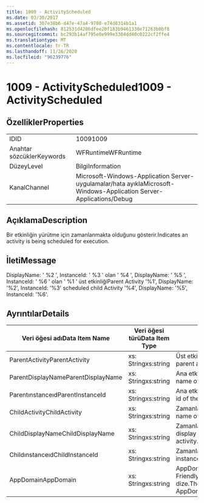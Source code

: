 ```yaml
---
title: 1009 - ActivityScheduled
ms.date: 03/30/2017
ms.assetid: 307e38b6-d47e-47a4-9708-e74d8314b1a1
ms.openlocfilehash: 812531d4206dfee20f183b9461330e71263b0bf8
ms.sourcegitcommit: bc293b14af795e0e999e3304dd40c0222cf2ffe4
ms.translationtype: MT
ms.contentlocale: tr-TR
ms.lasthandoff: 11/26/2020
ms.locfileid: "96239776"
---
```

# <a name="1009---activityscheduled"></a><span data-ttu-id="692ef-102">1009 - ActivityScheduled</span><span class="sxs-lookup"><span data-stu-id="692ef-102">1009 - ActivityScheduled</span></span>

## <a name="properties"></a><span data-ttu-id="692ef-103">Özellikler</span><span class="sxs-lookup"><span data-stu-id="692ef-103">Properties</span></span>  
  
|||  
|-|-|  
|<span data-ttu-id="692ef-104">ID</span><span class="sxs-lookup"><span data-stu-id="692ef-104">ID</span></span>|<span data-ttu-id="692ef-105">1009</span><span class="sxs-lookup"><span data-stu-id="692ef-105">1009</span></span>|  
|<span data-ttu-id="692ef-106">Anahtar sözcükler</span><span class="sxs-lookup"><span data-stu-id="692ef-106">Keywords</span></span>|<span data-ttu-id="692ef-107">WFRuntime</span><span class="sxs-lookup"><span data-stu-id="692ef-107">WFRuntime</span></span>|  
|<span data-ttu-id="692ef-108">Düzey</span><span class="sxs-lookup"><span data-stu-id="692ef-108">Level</span></span>|<span data-ttu-id="692ef-109">Bilgi</span><span class="sxs-lookup"><span data-stu-id="692ef-109">Information</span></span>|  
|<span data-ttu-id="692ef-110">Kanal</span><span class="sxs-lookup"><span data-stu-id="692ef-110">Channel</span></span>|<span data-ttu-id="692ef-111">Microsoft-Windows-Application Server-uygulamalar/hata ayıkla</span><span class="sxs-lookup"><span data-stu-id="692ef-111">Microsoft-Windows-Application Server-Applications/Debug</span></span>|  
  
## <a name="description"></a><span data-ttu-id="692ef-112">Açıklama</span><span class="sxs-lookup"><span data-stu-id="692ef-112">Description</span></span>  

 <span data-ttu-id="692ef-113">Bir etkinliğin yürütme için zamanlanmakta olduğunu gösterir.</span><span class="sxs-lookup"><span data-stu-id="692ef-113">Indicates an activity is being scheduled for execution.</span></span>  
  
## <a name="message"></a><span data-ttu-id="692ef-114">İleti</span><span class="sxs-lookup"><span data-stu-id="692ef-114">Message</span></span>  

 <span data-ttu-id="692ef-115">DisplayName: ' %2 ', InstanceId: ' %3 ' olan ' %4 ', DisplayName: ' %5 ', InstanceId: ' %6 ' olan ' %1 ' üst etkinliği</span><span class="sxs-lookup"><span data-stu-id="692ef-115">Parent Activity '%1', DisplayName: '%2', InstanceId: '%3' scheduled child Activity '%4', DisplayName: '%5', InstanceId: '%6'.</span></span>  
  
## <a name="details"></a><span data-ttu-id="692ef-116">Ayrıntılar</span><span class="sxs-lookup"><span data-stu-id="692ef-116">Details</span></span>  
  
|<span data-ttu-id="692ef-117">Veri öğesi adı</span><span class="sxs-lookup"><span data-stu-id="692ef-117">Data Item Name</span></span>|<span data-ttu-id="692ef-118">Veri öğesi türü</span><span class="sxs-lookup"><span data-stu-id="692ef-118">Data Item Type</span></span>|<span data-ttu-id="692ef-119">Açıklama</span><span class="sxs-lookup"><span data-stu-id="692ef-119">Description</span></span>|  
|--------------------|--------------------|-----------------|  
|<span data-ttu-id="692ef-120">ParentActivity</span><span class="sxs-lookup"><span data-stu-id="692ef-120">ParentActivity</span></span>|<span data-ttu-id="692ef-121">xs: String</span><span class="sxs-lookup"><span data-stu-id="692ef-121">xs:string</span></span>|<span data-ttu-id="692ef-122">Üst etkinliğin tür adı.</span><span class="sxs-lookup"><span data-stu-id="692ef-122">The type name of the parent activity.</span></span>|  
|<span data-ttu-id="692ef-123">ParentDisplayName</span><span class="sxs-lookup"><span data-stu-id="692ef-123">ParentDisplayName</span></span>|<span data-ttu-id="692ef-124">xs: String</span><span class="sxs-lookup"><span data-stu-id="692ef-124">xs:string</span></span>|<span data-ttu-id="692ef-125">Ana etkinliğin görünen adı.</span><span class="sxs-lookup"><span data-stu-id="692ef-125">The display name of the parent activity.</span></span>|  
|<span data-ttu-id="692ef-126">Parentınstanceıd</span><span class="sxs-lookup"><span data-stu-id="692ef-126">ParentInstanceId</span></span>|<span data-ttu-id="692ef-127">xs: String</span><span class="sxs-lookup"><span data-stu-id="692ef-127">xs:string</span></span>|<span data-ttu-id="692ef-128">Ana etkinliğin örnek kimliği.</span><span class="sxs-lookup"><span data-stu-id="692ef-128">The instance id of the parent activity.</span></span>|  
|<span data-ttu-id="692ef-129">ChildActivity</span><span class="sxs-lookup"><span data-stu-id="692ef-129">ChildActivity</span></span>|<span data-ttu-id="692ef-130">xs: String</span><span class="sxs-lookup"><span data-stu-id="692ef-130">xs:string</span></span>|<span data-ttu-id="692ef-131">Zamanlanan alt etkinliğin tür adı.</span><span class="sxs-lookup"><span data-stu-id="692ef-131">The type name of the scheduled child activity.</span></span>|  
|<span data-ttu-id="692ef-132">ChildDisplayName</span><span class="sxs-lookup"><span data-stu-id="692ef-132">ChildDisplayName</span></span>|<span data-ttu-id="692ef-133">xs: String</span><span class="sxs-lookup"><span data-stu-id="692ef-133">xs:string</span></span>|<span data-ttu-id="692ef-134">Zamanlanan alt etkinliğin görünen adı.</span><span class="sxs-lookup"><span data-stu-id="692ef-134">The display name of the scheduled child activity.</span></span>|  
|<span data-ttu-id="692ef-135">Childınstanceıd</span><span class="sxs-lookup"><span data-stu-id="692ef-135">ChildInstanceId</span></span>|<span data-ttu-id="692ef-136">xs: String</span><span class="sxs-lookup"><span data-stu-id="692ef-136">xs:string</span></span>|<span data-ttu-id="692ef-137">Zamanlanan alt etkinliğin örnek kimliği.</span><span class="sxs-lookup"><span data-stu-id="692ef-137">The instance id of the scheduled child activity.</span></span>|  
|<span data-ttu-id="692ef-138">AppDomain</span><span class="sxs-lookup"><span data-stu-id="692ef-138">AppDomain</span></span>|<span data-ttu-id="692ef-139">xs: String</span><span class="sxs-lookup"><span data-stu-id="692ef-139">xs:string</span></span>|<span data-ttu-id="692ef-140">AppDomain. CurrentDomain. FriendlyName tarafından döndürülen dize.</span><span class="sxs-lookup"><span data-stu-id="692ef-140">The string returned by AppDomain.CurrentDomain.FriendlyName.</span></span>|

